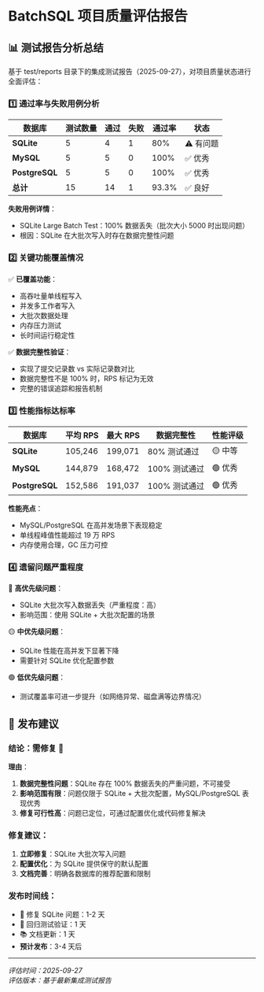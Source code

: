 # BatchSQL 项目质量评估报告

## 📊 测试报告分析总结

基于 test/reports 目录下的集成测试报告（2025-09-27），对项目质量状态进行全面评估：

### 1️⃣ 通过率与失败用例分析

| 数据库 | 测试数量 | 通过 | 失败 | 通过率 | 状态 |
|--------|----------|------|------|--------|------|
| **SQLite** | 5 | 4 | 1 | 80% | ⚠️ 有问题 |
| **MySQL** | 5 | 5 | 0 | 100% | ✅ 优秀 |
| **PostgreSQL** | 5 | 5 | 0 | 100% | ✅ 优秀 |
| **总计** | 15 | 14 | 1 | 93.3% | ✅ 良好 |

**失败用例详情**：
- SQLite Large Batch Test：100% 数据丢失（批次大小 5000 时出现问题）
- 根因：SQLite 在大批次写入时存在数据完整性问题

### 2️⃣ 关键功能覆盖情况

✅ **已覆盖功能**：
- 高吞吐量单线程写入
- 并发多工作者写入  
- 大批次数据处理
- 内存压力测试
- 长时间运行稳定性

✅ **数据完整性验证**：
- 实现了提交记录数 vs 实际记录数对比
- 数据完整性不是 100% 时，RPS 标记为无效
- 完整的错误追踪和报告机制

### 3️⃣ 性能指标达标率

| 数据库 | 平均 RPS | 最大 RPS | 数据完整性 | 性能评级 |
|--------|----------|----------|------------|----------|
| **SQLite** | 105,246 | 199,071 | 80% 测试通过 | 🟡 中等 |
| **MySQL** | 144,879 | 168,472 | 100% 测试通过 | 🟢 优秀 |
| **PostgreSQL** | 152,586 | 191,037 | 100% 测试通过 | 🟢 优秀 |

**性能亮点**：
- MySQL/PostgreSQL 在高并发场景下表现稳定
- 单线程峰值性能超过 19 万 RPS
- 内存使用合理，GC 压力可控

### 4️⃣ 遗留问题严重程度

🔴 **高优先级问题**：
- SQLite 大批次写入数据丢失（严重程度：高）
- 影响范围：使用 SQLite + 大批次配置的场景

🟡 **中优先级问题**：
- SQLite 性能在高并发下显著下降
- 需要针对 SQLite 优化配置参数

🟢 **低优先级问题**：
- 测试覆盖率可进一步提升（如网络异常、磁盘满等边界情况）

## 🎯 发布建议

### **结论：需修复** 🔧

**理由**：
1. **数据完整性问题**：SQLite 存在 100% 数据丢失的严重问题，不可接受
2. **影响范围有限**：问题仅限于 SQLite + 大批次配置，MySQL/PostgreSQL 表现优秀
3. **修复可行性高**：问题已定位，可通过配置优化或代码修复解决

### **修复建议**：
1. **立即修复**：SQLite 大批次写入问题
2. **配置优化**：为 SQLite 提供保守的默认配置
3. **文档完善**：明确各数据库的推荐配置和限制

### **发布时间线**：
- 🔧 修复 SQLite 问题：1-2 天
- 🧪 回归测试验证：1 天  
- 📚 文档更新：1 天
- **预计发布**：3-4 天后

---
*评估时间：2025-09-27*  
*评估版本：基于最新集成测试报告*